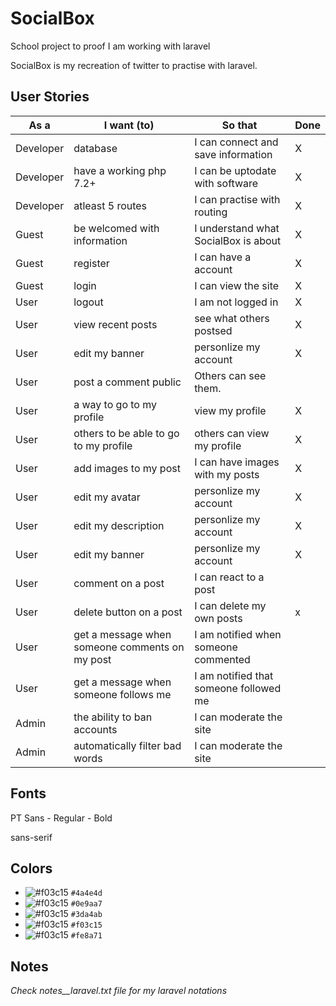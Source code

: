 # SocialBox
School project to proof I am working with laravel

SocialBox is my recreation of twitter to practise with laravel.

## User Stories

| As a | I want (to) | So that | Done |
| ------- | ---------------- | ---------------- | ---------------- |
| Developer | database | I can connect and save information | X |
| Developer | have a working php 7.2+ | I can be uptodate with software | X |
| Developer | atleast 5 routes | I can practise with routing | X |
| Guest | be welcomed with information | I understand what SocialBox is about | X |
| Guest | register | I can have a account | X |
| Guest | login | I can view the site | X |
| User | logout | I am not logged in | X |
| User | view recent posts | see what others postsed | X |
| User | edit my banner | personlize my account | X |
| User | post a comment public | Others can see them. |  |
| User | a way to go to my profile | view my profile | X |
| User | others to be able to go to my profile | others can view my profile | X |
| User | add images to my post | I can have images with my posts | X |
| User | edit my avatar | personlize my account | X |
| User | edit my description | personlize my account | X |
| User | edit my banner | personlize my account | X |
| User | comment on a post | I can react to a post |  |
| User | delete button on a post | I can delete my own posts | x |
| User | get a message when someone comments on my post | I am notified when someone commented |  |
| User | get a message when someone follows me | I am notified that someone followed me |  |
| Admin | the ability to ban accounts | I can moderate the site |  |
| Admin | automatically filter bad words | I can moderate the site |  |

## Fonts

PT Sans
    - Regular
    - Bold

sans-serif

## Colors

- ![#f03c15](https://placehold.it/15/4a4e4d/000000?text=+) `#4a4e4d`
- ![#f03c15](https://placehold.it/15/0e9aa7/000000?text=+) `#0e9aa7`
- ![#f03c15](https://placehold.it/15/3da4ab/000000?text=+) `#3da4ab`
- ![#f03c15](https://placehold.it/15/f6cd61/000000?text=+) `#f03c15`
- ![#f03c15](https://placehold.it/15/f03c15/000000?text=+) `#fe8a71`

## Notes
*Check notes__laravel.txt file for my laravel notations*

